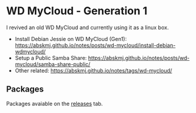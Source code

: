 # WD MyCloud - Generation 1
I revived an old WD MyCloud and currently using it as a linux box.

- Install Debian Jessie on WD MyCloud (Gen1): https://abskmj.github.io/notes/posts/wd-mycloud/install-debian-wdmycloud/
- Setup a Public Samba Share: https://abskmj.github.io/notes/posts/wd-mycloud/samba-share-public/
- Other related: https://abskmj.github.io/notes/tags/wd-mycloud/

## Packages
Packages avaiable on the [releases](https://github.com/abskmj/wd-mycloud-gen1/releases/tag/packages) tab.
